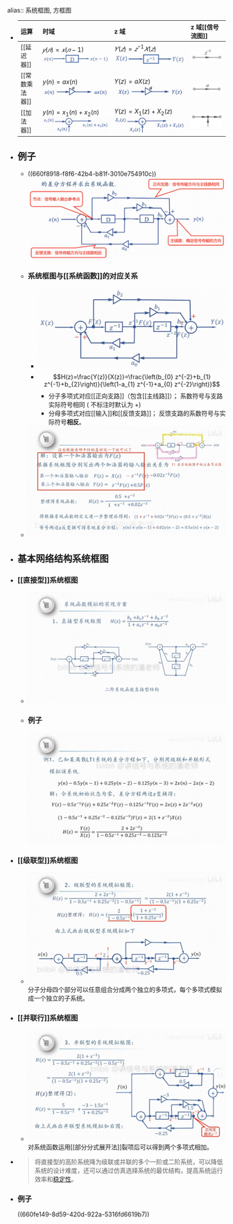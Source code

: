 alias:: 系统框图, 方框图

- |运算|时域|z 域|z 域[[信号流图]] |
  |--|--|--|--|
  |[[延迟器]]|$𝑦(𝑛) = 𝑥(𝑛 − 1)$ ![image.png](../assets/image_1712251402967_0.png) |$𝑌(𝑧) = 𝑧^{−1}𝑋(𝑧)$ ![image.png](../assets/image_1712251240142_0.png) | ![image.png](../assets/image_1712318043436_0.png) |
  |[[常数乘法器]]|$y(n)=a x(n)$  ![image.png](../assets/image_1712292438168_0.png) |$Y(z)=a X(z)$ ![image.png](../assets/image_1712292487682_0.png) | ![image.png](../assets/image_1712317899207_0.png) |
  |[[加法器]]|$y(n)=x_{1}(n)+x_{2}(n)$  ![image.png](../assets/image_1712292587024_0.png) |$Y(z)=X_{1}(z)+X_{2}(z)$ ![image.png](../assets/image_1712292552901_0.png) | ![image.png](../assets/image_1712317933420_0.png) |
- ## 例子
	- ((660f8918-f8f6-42b4-b81f-3010e754910c))![image.png](../assets/image_1712302185672_0.png)
	- ### 系统框图与[[系统函数]]的对应关系
		- ![image.png](../assets/image_1712301720079_0.png)
		- $$H(z)=\frac{Y(z)}{X(z)}=\frac{\left(b_{0} z^{-2}+b_{1} z^{-1}+b_{2}\right)}{\left(1-a_{1} z^{-1}+a_{0} z^{-2}\right)}$$
			- 分子多项式对应[[正向支路]]（包含[[主线路]]）；
			  系数符号与支路实际符号相同 $($ 不标注时默认为 $+ )$
			- 分母多项式对应[[输入]]和[[反馈支路]]；
			  反馈支路的系数符号与实际符号**相反**。
	- ![image.png](../assets/image_1712311695547_0.png)
- ## 基本网络结构系统框图
- ### [[直接型]]系统框图
	- ![image.png](../assets/image_1712314242191_0.png)
	- ### 例子
	  ![image.png](../assets/image_1712314584301_0.png)
- ### [[级联型]]系统框图
	- ![image.png](../assets/image_1712315294740_0.png) 
	  分子分母四个部分可以任意组合分成两个独立的多项式，每个多项式模拟成一个独立的子系统。
- ### [[并联行]]系统框图
	- ![image.png](../assets/image_1712315908648_0.png) 
	  对系统函数运用[[部分分式展开法]]裂项后可以得到两个多项式相加。
- >将直接型的高阶系统降为级联或并联的多个一阶或二阶系统，可以降低系统的设计难度，还可以通过仿真选择系统的最优结构，提高系统运行效率和[稳定性]([[系统的稳定性]])。
- ### 例子
  ((660fe149-8d59-420d-922a-5316fd6619b7))